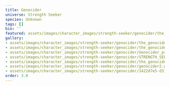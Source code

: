 ```yaml
---
title: Genocider
universe: Strength Seeker
species: Unknown
tags: []
bio: ''
featured: assets/images/character_images/strength-seeker/genocider/the_genocider_guy.webp
gallery:
- assets/images/character_images/strength-seeker/genocider/the_genocider_guy.webp
- assets/images/character_images/strength-seeker/genocider/the_genocider_love.webp
- assets/images/character_images/strength-seeker/genocider/Genocider_panel.webp
- assets/images/character_images/strength-seeker/genocider/STRENGTH_SEEKER.webp
- assets/images/character_images/strength-seeker/genocider/the_genocider.webp
- assets/images/character_images/strength-seeker/genocider/genocider2.webp
- assets/images/character_images/strength-seeker/genocider/1422d7e5-d31a-4100-99ee-9e9e1db2fd15.webp
order: 3.0
---
```





